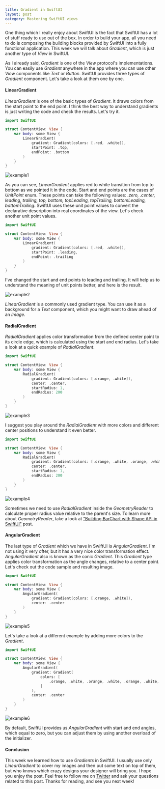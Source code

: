 ```yaml
---
title: Gradient in SwiftUI
layout: post
category: Mastering SwiftUI views
---
```


One thing which I really enjoy about SwiftUI is the fact that SwiftUI has a lot of stuff ready to use out of the box. In order to build your app, all you need to do is composing the building blocks provided by SwiftUI into a fully functional application. This week we will talk about *Gradient*, which is just another type of *View* in SwiftUI.

As I already said, *Gradient* is one of the *View* protocol's implementations. You can easily use *Gradient* anywhere in the app where you can use other *View* components like *Text* or *Button*. SwiftUI provides three types of *Gradient* component. Let's take a look at them one by one.

#### LinearGradient
*LinearGradient* is one of the basic types of *Gradient*. It draws colors from the start point to the end point. I think the best way to understand gradients is just writing the code and check the results. Let's try it.

```swift
import SwiftUI

struct ContentView: View {
    var body: some View {
        LinearGradient(
            gradient: Gradient(colors: [.red, .white]),
            startPoint: .top,
            endPoint: .bottom
        )
    }
}
```

![example1](/public/l1.png)

As you can see, *LinearGradient* applies red to white transition from top to bottom as we pointed it in the code. Start and end points are the cases of *UnitPoint* enum. These points can take the following values: *.zero, .center, leading, trailing, top, bottom, topLeading, topTrailing, bottomLeading, bottomTrailing*. SwiftUI uses these unit point values to convert the declarative description into real coordinates of the view. Let's check another unit point values.

```swift
import SwiftUI

struct ContentView: View {
    var body: some View {
        LinearGradient(
            gradient: Gradient(colors: [.red, .white]),
            startPoint: .leading,
            endPoint: .trailing
        )
    }
}
```

I've changed the start and end points to leading and trailing. It will help us to understand the meaning of unit points better, and here is the result.

![example2](/public/l2.png)

*LinearGradient* is a commonly used gradient type. You can use it as a background for a *Text* component, which you might want to draw ahead of an *Image*.

#### RadialGradient
*RadialGradient* applies color transformation from the defined center point to its circle edge, which is calculated using the start and end radius. Let's take a look at a quick example of *RadialGradient*.

```swift
import SwiftUI

struct ContentView: View {
    var body: some View {
        RadialGradient(
            gradient: Gradient(colors: [.orange, .white]),
            center: .center,
            startRadius: 1,
            endRadius: 200
        )
    }
}
```

![example3](/public/r1.png)

I suggest you play around the *RadialGradient* with more colors and different center positions to understand it even better.

```swift
import SwiftUI

struct ContentView: View {
    var body: some View {
        RadialGradient(
            gradient: Gradient(colors: [.orange, .white, .orange, .white]),
            center: .center,
            startRadius: 1,
            endRadius: 200
        )
    }
}
```

![example4](/public/r2.png)

Sometimes we need to use *RadialGradient* inside the *GeometryReader* to calculate proper radius value relative to the parent's size. To learn more about *GeometryReader*, take a look at ["Building BarChart with Shape API in SwiftUI"](/2019/08/14/building-barchart-with-shape-api-in-swiftui/) post.

#### AngularGradient
The last type of *Gradient* which we have in SwiftUI is *AngularGradient*. I'm not using it very ofter, but it has a very nice color transformation effect. *AngularGradient* also is known as the conic *Gradient*. This *Gradient* type applies color transformation as the angle changes, relative to a center point. Let's check out the code sample and resulting image.

```swift
import SwiftUI

struct ContentView: View {
    var body: some View {
        AngularGradient(
            gradient: Gradient(colors: [.orange, .white]),
            center: .center
        )
    }
}
```

![example5](/public/a1.png)

Let's take a look at a different example by adding more colors to the *Gradient*.

```swift
import SwiftUI

struct ContentView: View {
    var body: some View {
        AngularGradient(
            gradient: Gradient(
                colors: [
                    .orange, .white, .orange, .white, .orange, .white, .orange, .white, .orange
                ]
            ),
            center: .center
        )
    }
}
```

![example6](/public/a2.png)

By default, SwiftUI provides us *AngularGradient* with start and end angles, which equal to zero, but you can adjust them by using another overload of the initializer.

#### Conclusion
This week we learned how to use *Gradients* in SwiftUI. I usually use only *LinearGradient* to cover my images and then put some text on top of them, but who knows which crazy designs your designer will bring you. I hope you enjoy the post. Feel free to follow me on [Twitter](https://twitter.com/mecid) and ask your questions related to this post. Thanks for reading, and see you next week! 